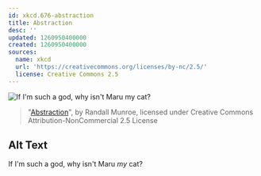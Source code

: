 ```yaml
---
id: xkcd.676-abstraction
title: Abstraction
desc: ''
updated: 1260950400000
created: 1260950400000
sources:
  name: xkcd
  url: 'https://creativecommons.org/licenses/by-nc/2.5/'
  license: Creative Commons 2.5
---
```

![If I'm such a god, why isn't Maru *my* cat?](https://imgs.xkcd.com/comics/abstraction.png)
> "[Abstraction](https://xkcd.com/676/)", by Randall Munroe, licensed under Creative Commons Attribution-NonCommercial 2.5 License

## Alt Text
If I'm such a god, why isn't Maru *my* cat?
